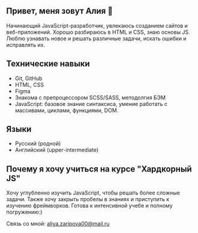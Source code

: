 ## Привет, меня зовут Алия 👋
Начинающий JavaScript-разработчик, увлекаюсь созданием сайтов и веб-приложений. Хорошо разбираюсь в HTML и CSS, знаю основы JS. Люблю узнавать новое и решать различные задачи, искать ошибки и исправлять их.

## Технические навыки
*   Git, GitHub
*   HTML, CSS
*   Figma
*   Знакома с препроцессором SCSS/SASS, методолгия БЭМ
*   JavaScript: базовое знание синтаксиса, умение работать с массивами, циклами, функциями, DOM.

## Языки
* Русский (родной)
* Английский (upper-intermediate)

## Почему я хочу учиться на курсе "Хардкорный JS"
Хочу углубленно изучить JavaScript, чтобы решать более сложные задачи. Также хочу закрыть пробелы в знаниях и приступить к изучению фреймворков. Готова к интенсивной учебе и полному погружению:)

Связь со мной:  <a href='mailto:aliya.zaripova00@mail.ru'>aliya.zaripova00@mail.ru</a>
